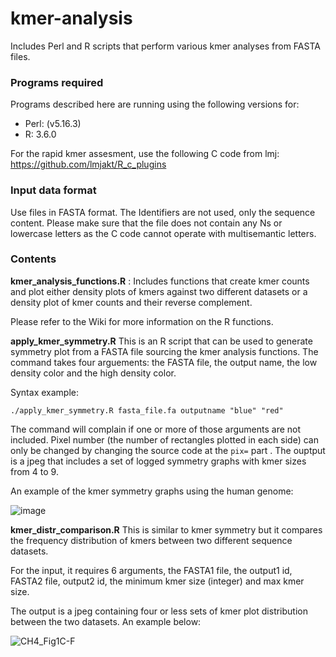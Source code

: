 # kmer-analysis
Includes Perl and R scripts that perform various kmer analyses from FASTA files. 

### Programs required

Programs described here are running using the following versions for: 
- Perl: (v5.16.3)
- R:  3.6.0 

For the rapid kmer assesment, use the following C code from lmj: https://github.com/lmjakt/R_c_plugins

### Input data format

Use files in FASTA format. The Identifiers are not used, only the sequence content. Please make sure that the file does not contain any Ns or lowercase letters as the C code cannot operate with multisemantic letters.

### Contents

**kmer_analysis_functions.R** : Includes functions that create kmer counts and plot either density plots of kmers against two different datasets or a density plot of kmer counts and their reverse complement. 

Please refer to the Wiki for more information on the R functions.

**apply_kmer_symmetry.R** This is an R script that can be used to generate symmetry plot from a FASTA file sourcing the kmer analysis functions. The command takes four arguements: the FASTA file, the output name, the low density color and the high density color. 

Syntax example: 

`./apply_kmer_symmetry.R fasta_file.fa outputname "blue" "red"`

The command will complain if one or more of those arguments are not included. 
Pixel number (the number of rectangles plotted in each side) can only be changed by changing the source code at the  `pix=` part . 
The ouptput is a jpeg that includes a set of logged symmetry graphs with kmer sizes from 4 to 9. 

An example of the kmer symmetry graphs using the human genome: 

![image](https://user-images.githubusercontent.com/29709382/164441022-577b6810-5f20-4270-a40e-9d4eebd3ff01.png)

**kmer_distr_comparison.R** This is similar to kmer symmetry but it compares the frequency distribution of kmers between two different sequence datasets. 

For the input, it requires 6 arguments, the FASTA1 file, the output1 id, FASTA2 file, output2 id, the minimum kmer size (integer) and max kmer size.

The output is a jpeg containing four or less sets of kmer plot distribution between the two datasets. An example below: 

![CH4_Fig1C-F](https://github.com/user-attachments/assets/ad170be3-8f62-4a42-a213-c17dd9541462)
